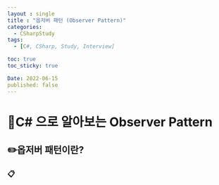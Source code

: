```yaml
---
layout : single
title : "옵저버 패턴 (Observer Pattern)"
categories:
  - CSharpStudy
tags:
  - [C#, CSharp, Study, Interview]

toc: true
toc_sticky: true

Date: 2022-06-15
published: false
---
```


# 📌C\# 으로 알아보는 Observer Pattern

## ✏️옵저버 패턴이란?

### 📋

